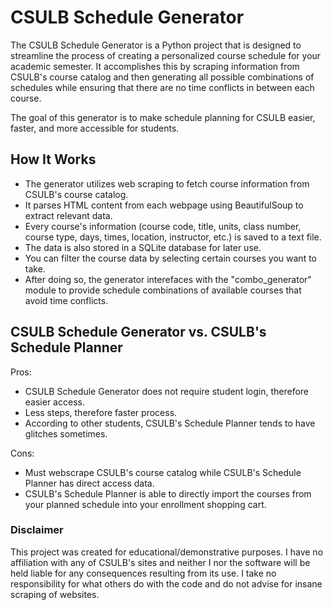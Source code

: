 # CSULB Schedule Generator
The CSULB Schedule Generator is a Python project that is designed to streamline the process of creating a personalized course schedule for your academic semester. It accomplishes this by scraping information from CSULB's course catalog and then generating all possible combinations of schedules while ensuring that there are no time conflicts in between each course.

The goal of this generator is to make schedule planning for CSULB easier, faster, and more accessible for students.

## How It Works
* The generator utilizes web scraping to fetch course information from CSULB's course catalog.
* It parses HTML content from each webpage using BeautifulSoup to extract relevant data.
* Every course's information (course code, title, units, class number, course type, days, times, location, instructor, etc.) is saved to a text file.
* The data is also stored in a SQLite database for later use.
* You can filter the course data by selecting certain courses you want to take.
* After doing so, the generator interefaces with the "combo_generator" module to provide schedule combinations of available courses that avoid time conflicts.

## CSULB Schedule Generator vs. CSULB's Schedule Planner
Pros:
* CSULB Schedule Generator does not require student login, therefore easier access.
* Less steps, therefore faster process.
* According to other students, CSULB's Schedule Planner tends to have glitches sometimes.

Cons:
* Must webscrape CSULB's course catalog while CSULB's Schedule Planner has direct access data.
* CSULB's Schedule Planner is able to directly import the courses from your planned schedule into your enrollment shopping cart.

### Disclaimer
This project was created for educational/demonstrative purposes. 
I have no affiliation with any of CSULB's sites and neither I nor the software will be held liable for any consequences resulting from its use. 
I take no responsibility for what others do with the code and do not advise for insane scraping of websites.
